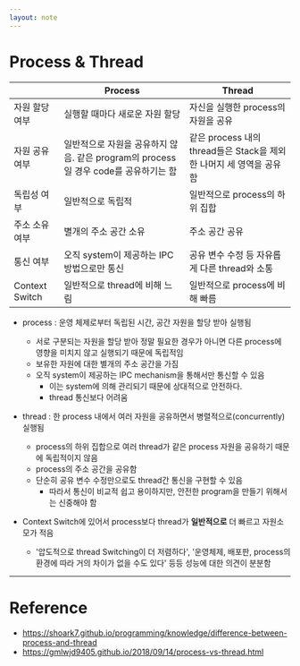 ```yaml
---
layout: note
---
```


# Process & Thread

|  | Process | Thread |
| - | - | - |
| 자원 할당 여부 | 실행할 때마다 새로운 자원 할당|자신을 실행한 process의 자원을 공유 |
| 자원 공유 여부 | 일반적으로 자원을 공유하지 않음. 같은 program의 process일 경우 code를 공유하기는 함|같은 process 내의 thread들은 Stack을 제외한 나머지 세 영역을 공유함 |
| 독립성 여부|일반적으로 독립적|일반적으로 process의 하위 집합 |
| 주소 소유 여부 | 별개의 주소 공간 소유|주소 공간 공유 |
| 통신 여부 | 오직 system이 제공하는 IPC 방법으로만 통신|공유 변수 수정 등 자유롭게 다른 thread와 소통 |
| Context Switch | 일반적으로 thread에 비해 느림|일반적으로 process에 비해 빠름 |

- process : 운영 체제로부터 독립된 시간, 공간 자원을 할당 받아 실행됨
    - 서로 구분되는 자원을 할당 받아 정말 필요한 경우가 아니면 다른 process에 영향을 미치지 않고 실행되기 때문에 독립적임
    - 보유한 자원에 대한 별개의 주소 공간을 가짐
    - 오직 system이 제공하는 IPC mechanism을 통해서만 통신할 수 있음
        - 이는 system에 의해 관리되기 때문에 상대적으로 안전하다.
        - thread 통신보다 어려움

- thread : 한 process 내에서 여러 자원을 공유하면서 병렬적으로(concurrently) 실행됨
    - process의 하위 집합으로 여러 thread가 같은 process 자원을 공유하기 때문에 독립적이지 않음
    - process의 주소 공간을 공유함
    - 단순히 공유 변수 수정만으로도 thread간 통신을 구현할 수 있음
        - 따라서 통신이 비교적 쉽고 용이하지만, 안전한 program을 만들기 위해서는 신중해야 함

- Context Switch에 있어서 process보다 thread가 **일반적으로** 더 빠르고 자원소모가 적음
    - '압도적으로 thread Switching이 더 저렴하다', '운영체제, 배포판, process의 환경에 따라 거의 차이가 없을 수도 있다' 등등 성능에 대한 의견이 분분함




---




# Reference

- https://shoark7.github.io/programming/knowledge/difference-between-process-and-thread
- https://gmlwjd9405.github.io/2018/09/14/process-vs-thread.html
